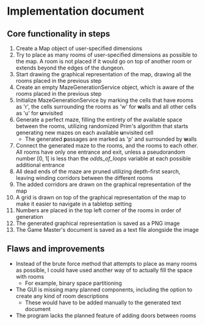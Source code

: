 # Implementation document
## Core functionality in steps
1. Create a Map object of user-specified dimensions
2. Try to place as many rooms of user-specified dimensions as possible to the map. A room is not placed if it would go on top of another room or extends beyond the edges of the dungeon.
3. Start drawing the graphical representation of the map, drawing all the rooms placed in the previous step
4. Create an empty MazeGenerationService object, which is aware of the rooms placed in the previous step
5. Initialize MazeGenerationService by marking the cells that have **r**ooms as 'r', the cells surrounding the rooms as 'w' for **w**alls and all other cells as 'u' for **u**nvisited
6. Generate a perfect maze, filling the entirety of the available space between the rooms, utilizing randomized Prim's algorithm that starts generating new mazes on each available **u**nvisited cell
    - The generated **p**assages are marked as 'p' and surrounded by **w**alls
7. Connect the generated maze to the rooms, and the rooms to each other. All rooms have only one entrance and exit, unless a pseudorandom number [0, 1[ is less than the *odds\_of\_loops* variable at each possible additional entrance
8. All dead ends of the maze are pruned utilizing depth-first search, leaving winding corridors between the different rooms
9. The added corridors are drawn on the graphical representation of the map
10. A grid is drawn on top of the graphical representation of the map to make it easier to navigate in a tabletop setting
11. Numbers are placed in the top left corner of the rooms in order of generation
12. The generated graphical representation is saved as a PNG image
13. The Game Master's document is saved as a text file alongside the image
## Flaws and improvements
- Instead of the brute force method that attempts to place as many rooms as possible, I could have used another way of to actually fill the space with rooms
    - For example, binary space partitioning
- The GUI is missing many planned components, including the option to create any kind of room descriptions
    - These would have to be added manually to the generated text document
- The program lacks the planned feature of adding doors between rooms